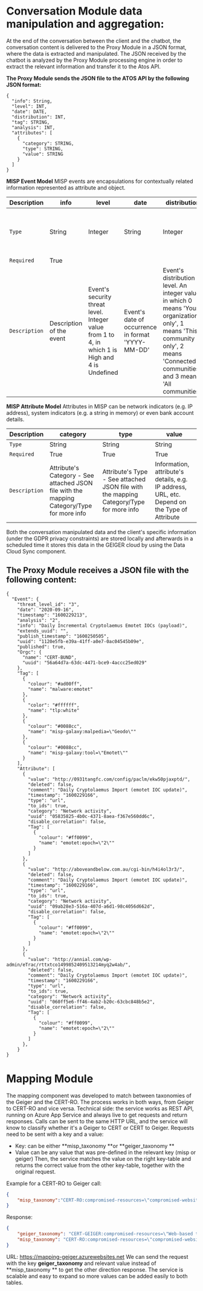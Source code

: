 # **Conversation Module data manipulation and aggregation:**

At the end of the conversation between the client and the chatbot, the conversation content is delivered to the Proxy Module in a JSON format, where the data is extracted and manipulated.
The JSON received by the chatbot is analyzed by the Proxy Module processing engine in order to extract the relevant information and transfer it to the Atos API.

**The Proxy Module sends the JSON file to the ATOS API by the following JSON format:**


    {
      "info": String,
      "level": INT,
      "date": DATE,
      "distribution": INT,
      "tag": STRING,
      "analysis": INT,
      "attributes": [
        {
          "category": STRING,
          "type": STRING,
          "value": STRING
        }
      ]
    }

**MISP Event Model**
MISP events are encapsulations for contextually related information represented as attribute and object.

| Description| info| level| date| distribution| tag| analysis| attribute|
| --- | --- | --- | --- | --- | --- | --- | --- |
| `Type` | String | Integer | String | Integer | String | Integer | MISP Attribute JSON Format (see below) |
| `Required` | True |  |  |  |  |  |  |
| `Description` | Description of the event| Event's security threat level. Integer value from 1 to 4, in which 1 is High and 4 is Undefined | Event's date of occurrence in format 'YYYY-MM-DD' | Event's distribution level. An integer value in which 0 means 'Your organization only', 1 means 'This community only', 2 means 'Connected communities', and 3 means 'All communities' | Tags that help MISP to relate and group attributes and events | Event's analysis status. An integer value in which: 0 means 'Initial', 1 means 'Ongoing' and 2 means 'Completed' | JSON that contains the attribute's information of the event |

**MISP Attribute Model**
Attributes in MISP can be network indicators (e.g. IP address), system indicators (e.g. a string in memory) or even bank account details.

| Description| category| type| value|
| --- | --- | --- | --- |
| `Type` | String | String | String |
| `Required` | True | True | True |
| `Description` | Attribute's Category - See attached JSON file with the mapping Category/Type for more info | Attribute's Type - See attached JSON file with the mapping Category/Type for more info | Information, attribute's details, e.g. IP address, URL, etc. Depend on the Type of Attribute |


Both the conversation manipulated data and the client's specific information (under the GDPR privacy constraints) are stored locally and afterwards in a scheduled time it stores this data in the GEIGER cloud by using the Data Cloud Sync component.

## The Proxy Module receives a JSON file with the following content:

    {
      "Event": {
        "threat_level_id": "3",
        "date": "2020-09-16",
        "timestamp": "1600229213",
        "analysis": "2",
        "info": "Daily Incremental Cryptolaemus Emotet IOCs (payload)",
        "extends_uuid": "",
        "publish_timestamp": "1600250505",
        "uuid": "1120e5fb-e39a-41ff-a0e7-0ac04545b09e",
        "published": true,
        "Orgc": {
          "name": "CERT-BUND",
          "uuid": "56a64d7a-63dc-4471-bce9-4accc25ed029"
        },
        "Tag": [
          {
            "colour": "#ad00ff",
            "name": "malware:emotet"
          },
          {
            "color": "#ffffff",
            "name": "tlp:white"
          },
          {
            "colour": "#0088cc",
            "name": "misp-galaxy:malpedia=\"Geodo\""
          },
          {
            "colour": "#0088cc",
            "name": "misp-galaxy:tool=\"Emotet\""
          }
        ],
        "Attribute": [
          {
            "value": "http://0931tangfc.com/config/paclm/ekw50pjaxptd/",
            "deleted": false,
            "comment": "Daily Cryptolaemus Import (emotet IOC update)",
            "timestamp": "1600229166",
            "type": "url",
            "to_ids": true,
            "category": "Network activity",
            "uuid": "05835825-4b0c-4371-8aea-f367e560dd6c",
            "disable_correlation": false,
            "Tag": [
              {
                "colour": "#ff0099",
                "name": "emotet:epoch=\"2\""
              }
            ]
          },
          {
            "value": "http://aboveandbelow.com.au/cgi-bin/h4i4ol3r3/",
            "deleted": false,
            "comment": "Daily Cryptolaemus Import (emotet IOC update)",
            "timestamp": "1600229166",
            "type": "url",
            "to_ids": true,
            "category": "Network activity",
            "uuid": "09ab28e3-516a-407d-a6d1-98c4056d662d",
            "disable_correlation": false,
            "Tag": [
              {
                "colour": "#ff0099",
                "name": "emotet:epoch=\"2\""
              }
            ]
          },
          {
            "value": "http://annial.com/wp-admin/eTrac/rttxtco1499852409513214myq2w4ab/",
            "deleted": false,
            "comment": "Daily Cryptolaemus Import (emotet IOC update)",
            "timestamp": "1600229166",
            "type": "url",
            "to_ids": true,
            "category": "Network activity",
            "uuid": "060ff5e6-ff46-4ab2-b20c-63cbc848b5e2",
            "disable_correlation": false,
            "Tag": [
              {
                "colour": "#ff0099",
                "name": "emotet:epoch=\"2\""
              }
            ]
          },
        }
    }


# **Mapping Module**
The mapping component was developed to match between taxonomies of the Geiger and the CERT-RO. The process works in both ways, from Geiger to CERT-RO and vice versa.  Technical side: the service works as REST API, running on Azure App Service and always live to get requests and return responses. Calls can be sent to the same HTTP URL, and the service will know to classify whether it's a Geiger to CERT or CERT to Geiger.  Requests need to be sent with a key and a value:
* Key: can be either **misp_taxonomy **or **geiger_taxonomy **
* Value can be any value that was pre-defined in the relevant key (misp or geiger)
Then, the service matches the value on the right key-table and returns the correct value from the other key-table, together with the original request.

Example for a CERT-RO to Geiger call:
```JSON
{
    "misp_taxonomy":"CERT-RO:compromised-resources=\"compromised-website\""
}
```
Response:
```JSON
{
    "geiger_taxonomy": "CERT-GEIGER:compromised-resources=\"Web-based threats\"",
    "misp_taxonomy": "CERT-RO:compromised-resources=\"compromised-website\""
}
```
URL: https://mapping-geiger.azurewebsites.net  We can send the request with the key **geiger_taxonomy** and relevant value instead of **misp_taxonomy ** to get the other direction response.  The service is scalable and easy to expand so more values can be added easily to both tables.






